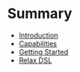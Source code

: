 # Summary

* [Introduction](README.md)
* [Capabilities](capabilities.md)
* [Getting Started](getting_started.md)
* [Relax DSL](relax_dsl.md)

